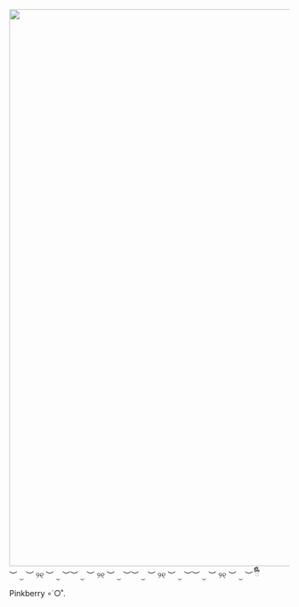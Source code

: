<img src="https://i.pinimg.com/736x/19/29/b9/1929b9680bcf014daa963753e84e6c0c.jpg" width="1000">
︶ ⏝ ︶ ୨୧ ︶ ⏝ ︶︶ ⏝ ︶ ୨୧ ︶ ⏝ ︶︶ ⏝ ︶ ୨୧ ︶ ⏝ ︶︶ ⏝ ︶ ୨୧ ︶ ⏝ ︶
ྀིྀི Pinkberry ∘˙○˚.
